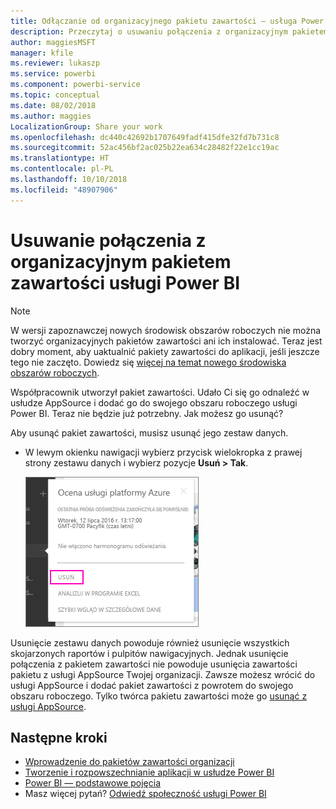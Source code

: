 ```yaml
---
title: Odłączanie od organizacyjnego pakietu zawartości — usługa Power BI
description: Przeczytaj o usuwaniu połączenia z organizacyjnym pakietem zawartości, usuwając jego zestaw danych w usłudze Power BI.
author: maggiesMSFT
manager: kfile
ms.reviewer: lukaszp
ms.service: powerbi
ms.component: powerbi-service
ms.topic: conceptual
ms.date: 08/02/2018
ms.author: maggies
LocalizationGroup: Share your work
ms.openlocfilehash: dc440c42692b1707649fadf415dfe32fd7b731c8
ms.sourcegitcommit: 52ac456bf2ac025b22ea634c28482f22e1cc19ac
ms.translationtype: HT
ms.contentlocale: pl-PL
ms.lasthandoff: 10/10/2018
ms.locfileid: "48907906"
---
```

# <a name="remove-your-connection-to-a-power-bi-organizational-content-pack"></a>Usuwanie połączenia z organizacyjnym pakietem zawartości usługi Power BI

> [!NOTE]
> W wersji zapoznawczej nowych środowisk obszarów roboczych nie można tworzyć organizacyjnych pakietów zawartości ani ich instalować. Teraz jest dobry moment, aby uaktualnić pakiety zawartości do aplikacji, jeśli jeszcze tego nie zaczęto. Dowiedz się [więcej na temat nowego środowiska obszarów roboczych](service-create-the-new-workspaces.md).
> 

Współpracownik utworzył pakiet zawartości. Udało Ci się go odnaleźć w usłudze AppSource i dodać go do swojego obszaru roboczego usługi Power BI. Teraz nie będzie już potrzebny.  Jak możesz go usunąć?

Aby usunąć pakiet zawartości, musisz usunąć jego zestaw danych.  

* W lewym okienku nawigacji wybierz przycisk wielokropka z prawej strony zestawu danych i wybierz pozycje **Usuń \> Tak**.  
  
  ![Usuwanie pakietu zawartości](media/service-organizational-content-pack-disconnect/power-bi-remove-organizational-content-pack-dataset.png)

Usunięcie zestawu danych powoduje również usunięcie wszystkich skojarzonych raportów i pulpitów nawigacyjnych. Jednak usunięcie połączenia z pakietem zawartości nie powoduje usunięcia zawartości pakietu z usługi AppSource Twojej organizacji.  Zawsze możesz wrócić do usługi AppSource i dodać pakiet zawartości z powrotem do swojego obszaru roboczego. Tylko twórca pakietu zawartości może go [usunąć z usługi AppSource](service-organizational-content-pack-manage-update-delete.md).

## <a name="next-steps"></a>Następne kroki
* [Wprowadzenie do pakietów zawartości organizacji](service-organizational-content-pack-introduction.md) 
* [Tworzenie i rozpowszechnianie aplikacji w usłudze Power BI](service-create-distribute-apps.md) 
* [Power BI — podstawowe pojęcia](consumer/end-user-basic-concepts.md)  
* Masz więcej pytań? [Odwiedź społeczność usługi Power BI](http://community.powerbi.com/)

